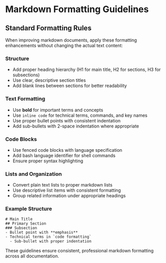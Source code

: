 # Markdown Formatting Guidelines

## Standard Formatting Rules

When improving markdown documents, apply these formatting enhancements without changing the actual text content:

### Structure
- Add proper heading hierarchy (H1 for main title, H2 for sections, H3 for subsections)
- Use clear, descriptive section titles
- Add blank lines between sections for better readability

### Text Formatting
- Use **bold** for important terms and concepts
- Use `inline code` for technical terms, commands, and key names
- Use proper bullet points with consistent indentation
- Add sub-bullets with 2-space indentation where appropriate

### Code Blocks
- Use fenced code blocks with language specification
- Add bash language identifier for shell commands
- Ensure proper syntax highlighting

### Lists and Organization
- Convert plain text lists to proper markdown lists
- Use descriptive list items with consistent formatting
- Group related information under appropriate headings

### Example Structure
```
# Main Title
## Primary Section
### Subsection
- Bullet point with **emphasis**
- Technical terms in `code formatting`
  - Sub-bullet with proper indentation
```

These guidelines ensure consistent, professional markdown formatting across all documentation.
